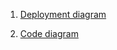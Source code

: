 1. [Deployment diagram](https://app.diagrams.net/?lightbox=1&highlight=0000ff&edit=_blank&layers=1&nav=1&title=iot.drawio#R%3Cmxfile%3E%3Cdiagram%20name%3D%22Page-1%22%20id%3D%22e7e014a7-5840-1c2e-5031-d8a46d1fe8dd%22%3E7ZZBl5owEMc%2FTY59D4iycAR0u6%2FbXuq2Pe6LECFtSGgIiv30TWAAqeuzPexerAfN%2FCdkwvxmYhBOyva9IlXxSWaUI8%2FJWoRXyPPuQtd8W%2BHYCxgHvZArlvWSOwkb9ouC6IDasIzWs4laSq5ZNRdTKQRN9UwjSsnDfNpO8nnUiuT0TNikhJ%2Br31imC1BdP5wcD5TlBYQOPL93bEn6I1eyERAPeXjXfXp3SYa14EXrgmTycCLhNcKJklL3o7JNKLepHdLWP3d%2FwTvuW1Gh%2F%2BaB9nvxtKmiD%2BpnEj08P%2B%2B%2FPn7B7xawzJ7wBhLyWKC1i%2BIYhS4znhasyPgcjhKMYjPySVkhHIttbX%2FgBfVxSOqeKs1MjiPOcmEkLe00AhanO7PjuK5IykT%2BZH2rYBI%2Bdu6VNymfIf1upxWksmHSZkut2VeUKSccZ0yZEmHSBqllYwHEOyn0Bna2MHahS27nj9u2e6XtxaS6IyrTAVSWVKtjl5a%2B2pdAd6x%2BsA9TLeEQtOKkjNwARAL1m49rTwzNADD%2BC1LvGtK0syIU4dLWMQMzvhe3C%2FLOn4N0w3OQI7MZSO%2FVQOJrIAVKFijAIu9b00exM3RrJ%2F6HebkrX4b5el25uAaTM3u4RpHoYEKHuuntUvzzbH2pJT3nbVtyeY1iwcA0bWmvMoM3uOE%2FyeVbnq3GnO5Une%2Fk3orXvwE%3D%3C%2Fdiagram%3E%3Cdiagram%20id%3D%22oHDas0AOBwN1wkuPBAJU%22%20name%3D%22Page-2%22%3E7Vptc5s4EP41zPQ%2B3A3i3R9jO2nnpr12xu308lEBGTQFxAkR2%2F31J4Ew5sUBJwY7Tf3F3pVYwfPsLquVFX0Rbd9TmASfiIdCRVO9raIvFU0DwLD4l9DsCo1hSYVPsScnVYoV%2FomkUpXaDHsorU1khIQMJ3WlS%2BIYuaymg5SSTX3amoT1VRPoo5Zi5cKwrf2OPRYUWsdUK%2F0HhP2gXBmociSC5WSpSAPokc2BSr9V9AUlhBW%2Fou0ChQK8Epfl305y%2FzH6%2BPlH4t5hDX%2F69p%2F%2FZ2Hs7pRL9o9AUczOa1qzC9uPMMwkYCEhybs%2F5COzXYkjJVnsIWFLVfT5JsAMrRLoitEN9xyuC1gUcgnwnx5Mg3yuEB4RZZgTchNiP%2BY6RsRsKKUQrfkzzeVt8Klo2yCu56nBngruw4hEiNEdv05a2bO3a8ibyhl0W%2BqCA0cwdamE0gH9ve0KZP5D4nwK5i3IW2BzKzw%2BUB1U7n%2BJGE8ZpGzFIBPjaxyGCxISml%2Boq%2FlHTGaU%2FEAHI%2Bu1HBkLaX1WR9rpALoD59Fg1gfA7PFUIUVCWUB8EsPwttIewt904wfCGIn4AIq9G5GohJEExYVGJkJnABXiLmpEpCSjLur3oOcSRlEIGX6sL9qFv7z0C8F8mT3RhmrWiAZ2g0Lunz5i8qoGi%2FvbeD6xRovYFLHs6ZwF%2BnMWpK4kzRDcrEnMugKrEXBr%2FnEvFHDGER4OIg5oHSFnjBVy5q8bcsZVhZw2ccjN2sQuDGWmElEYKrdAmc%2BVmzsuhFhKjp298XDULh6OZQl%2BzfHIEae7f0VV%2BZdZiveyyMyF5bYm7aT03DiencI136rkcfXUq1gfJ%2BAbZaveLJNGDngAWq7zVVnoys0yDgQsNIt9%2Fv2Q6xZC96Zj3VIvHutDdhWv9N0L9Kt6%2BdrqxLHYLnh%2FUztSXdWMzyPUcpTg7mBaIiakx9fRGntjW2v0anrml%2FdVeVZxB%2Bf1M6flZzF5mac1mjzX5Hj2WV4EZZ3wSvxw39SS65jG037YnD%2BNH7Z3GzuUjuqIRUvyBVXsFrODIpZL93Jh8bsqYYVQVrBTV76nefyA0hdMEhq6WQ8Nczbt21drb6JWIULJO8Cpj9K33nQyjItXvu0jjKI5UfYl%2BLj6z2mNioBED1naT98V8WI1wqTjnMOZkpaySH2FVevQDNnfp1eHplK7m9wzlxWONSx39hpqHY4VUJxQn5w9TbePe4J9iOuxICEoRc67GuWdC1UMBL%2BbGPJNOzSVa2PljPYBwle0ZS1emFB21ncuBwTRjmwRYc%2FLMwpFKf4JH3JTAl3pktyuOVfMpbCVMZIWTIIXwX%2BsNyjN2KAGf5kfD9A3OsDXRkvYr6DNMHXNrJ3UnhjSLla7XeKFid4C9X2a4Uzcompn3%2FdltbXEp9VebyrnWhc%2FJNKs6w%2F7ses0MHjLO9JpzzM7zL2GrKbbHKnT%2BvMAF6t%2FuhXTq%2F8L6rf%2FAw%3D%3D%3C%2Fdiagram%3E%3C%2Fmxfile%3E)

2. [Code diagram](https://app.diagrams.net/?lightbox=1&highlight=0000ff&edit=_blank&layers=1&nav=1&page-id=oHDas0AOBwN1wkuPBAJU&title=iot.drawio#R%3Cmxfile%3E%3Cdiagram%20name%3D%22Page-1%22%20id%3D%22e7e014a7-5840-1c2e-5031-d8a46d1fe8dd%22%3E7ZZBl5owEMc%2FTY59D4iycAR0u6%2FbXuq2Pe6LECFtSGgIiv30TWAAqeuzPexerAfN%2FCdkwvxmYhBOyva9IlXxSWaUI8%2FJWoRXyPPuQtd8W%2BHYCxgHvZArlvWSOwkb9ouC6IDasIzWs4laSq5ZNRdTKQRN9UwjSsnDfNpO8nnUiuT0TNikhJ%2Br31imC1BdP5wcD5TlBYQOPL93bEn6I1eyERAPeXjXfXp3SYa14EXrgmTycCLhNcKJklL3o7JNKLepHdLWP3d%2FwTvuW1Gh%2F%2BaB9nvxtKmiD%2BpnEj08P%2B%2B%2FPn7B7xawzJ7wBhLyWKC1i%2BIYhS4znhasyPgcjhKMYjPySVkhHIttbX%2FgBfVxSOqeKs1MjiPOcmEkLe00AhanO7PjuK5IykT%2BZH2rYBI%2Bdu6VNymfIf1upxWksmHSZkut2VeUKSccZ0yZEmHSBqllYwHEOyn0Bna2MHahS27nj9u2e6XtxaS6IyrTAVSWVKtjl5a%2B2pdAd6x%2BsA9TLeEQtOKkjNwARAL1m49rTwzNADD%2BC1LvGtK0syIU4dLWMQMzvhe3C%2FLOn4N0w3OQI7MZSO%2FVQOJrIAVKFijAIu9b00exM3RrJ%2F6HebkrX4b5el25uAaTM3u4RpHoYEKHuuntUvzzbH2pJT3nbVtyeY1iwcA0bWmvMoM3uOE%2FyeVbnq3GnO5Une%2Fk3orXvwE%3D%3C%2Fdiagram%3E%3Cdiagram%20id%3D%22oHDas0AOBwN1wkuPBAJU%22%20name%3D%22Page-2%22%3E7VrbcpswEP0aZtqHdhAXgx9jO2mn09uM22nzqIAMmgKiQsR2v74SCGMuDjgx2GnqF3tXYgXn7C6rlRV9Hm7eURj7n4iLAkVT3Y2iLxRNA8CY8C%2Bh2eYaw57mCo9iV04qFUv8B0mlKrUpdlFSmcgICRiOq0qHRBFyWEUHKSXr6rQVCaqrxtBDDcXSgUFT%2BwO7zM%2B1tqmW%2BvcIe36xMlDlSAiLyVKR%2BNAl6z2Vfq3oc0oIy3%2BFmzkKBHgFLosPdnz7Mfz45Vfs3GANf%2Fr%2B23uTG7s55pLdI1AUsdOa1qzc9j0MUglYQEj86rV8ZLYtcKQkjVwkbKmKPlv7mKFlDB0xuuaew3U%2BCwMuAf7ThYmfzRXCPaIMc0KuAuxFXMeImA2lFKAVf6aZvA0%2BFW1qxHU8NdhRwX0YkRAxuuXXSSs79rY1eV06g25Jnb%2FnCKYulVA6oLezXYLMf0icj8G8AXkDbG6Fxweqgsr9LxbjCYOULRlkYnyFg2BOAkKzC3U1%2B4jJjJJfaG9ktZIjQyGtT6tI2y1At%2BA8GMx6D5hdniqkSCjziUciGFyX2n346258RxgjIR9AkXslEpUwEqMo18hEaPegQtxFhYiEpNRB3R70WMIoCiDD99VF2%2FCXl34lmC%2BzI9pQzQrRwKpRyP3TQ0xeVWNxdxuPJ9ZoEJsglj6cs0B3zoLUkaQZgpsViVhbYNUCbsU%2FzpkCzjjAw17EAa0l5IyhQs78d0POuKiQ00YOuWmT2LmhTFUiCkPlGiizmXJ1w4UAS8m20hcejtrZw7EowS85HjnidPtTVJVvzUK8lUVmJiw2FWkrpcfG8fQYrvlWJYurh17F%2BjABXytb9XqZNHDAA9BwnW%2FKXFeuFpEvYKFp5PHvu0w3F7oXHesT9eyx3mdX8UzfvUC%2FqJevpY4ci82C9z%2B1A9VV9fg8QC1HCW73psViQnJ4Ha22N7a0Wq%2BmY35xX6Vn5XdwWj%2BzG34Wkad5Wq3Jc0mOZ53kRVDUCc%2FED3dNLbmOaTzsh%2FX54%2Fhhc7exRcmgjpi3JJ9QxW4w2ytiuXQrFxa%2FyxJWCEUFO3ble5zH9yh9wSihoZvV0DCn4759teYmahkgFL8CnPoweelNJ8M4e%2BXbPMLImxNFX4KPq5%2BPa1T4JLxLk276LoiXSS1MWs457DFpKYrUZ1i19s2Q3X16tW8qtdrJPXFZYU%2F65c5OQ43DsRyKI%2BqTk6fp5nGPvwtxPRIk%2BIXIeVfDrHOhigH%2FfxNDvmn7pnJtqJzRPED4hjaswQsTytb6zuGAINqSLULsullGoSjBf%2BBdZkqgK12S2zVnirkQtlJGkpxJ8CT4D%2FUGpRkLVOAv8uMe%2BkYL%2BNpgCfsZtBnGrpm1o9oTfdrFartLPDHRT0B1n2bYI7eomtn3XVFtLfBxtdeLyrmTsx8SaZPLD%2Fuh6zTQe8s70GnPIzvMnYYmdbc5UKd15wEulv90y6eX%2FxfUr%2F8C%3C%2Fdiagram%3E%3C%2Fmxfile%3E)
